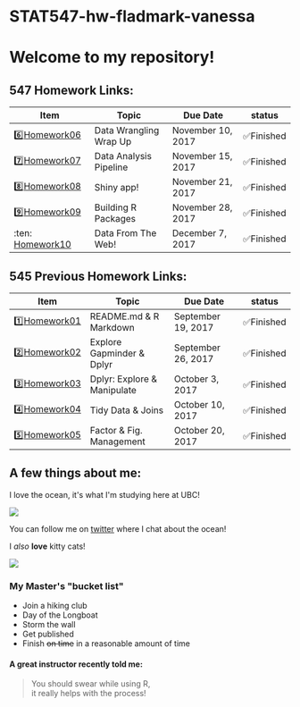 # STAT547-hw-fladmark-vanessa

# Welcome to my repository!

## 547 Homework Links:

|    **Item**     |    **Topic**     | **Due Date**          | **status** |
|-----------------|-----------------|-----------------------|------------|
| :six:[Homework06](https://github.com/vanflad/STAT545-hw-fladmark-vanessa/tree/master/Homework%206) | Data Wrangling Wrap Up | November 10, 2017 |:white_check_mark:Finished    |
| :seven:[Homework07](https://github.com/vanflad/STAT545-hw-fladmark-vanessa/tree/master/Homework%207) | Data Analysis Pipeline | November 15, 2017 |:white_check_mark:Finished    |
| :eight:[Homework08](https://github.com/vanflad/STAT547-hw-fladmark-vanessa/tree/master/Homework%208) | Shiny app! | November 21, 2017 | :white_check_mark:Finished    |
| :nine:[Homework09](https://github.com/vanflad/STAT547-hw-fladmark-vanessa/tree/master/Homework%209/Powers) | Building R Packages | November 28, 2017 | :white_check_mark:Finished    |
| :ten: [Homework10](https://github.com/vanflad/STAT547-hw-fladmark-vanessa/tree/master/Homework%2010) | Data From The Web! | December 7, 2017 | :white_check_mark:Finished    |

## 545 Previous Homework Links:

|    **Item**     |    **Topic**     | **Due Date**          | **status** |
|-----------------|-----------------|-----------------------|------------|
| :one:[Homework01](https://github.com/vanflad/STAT545-hw-fladmark-vanessa/tree/master/Homework%201) | README.md & R Markdown | September 19, 2017 |:white_check_mark:Finished    |
| :two:[Homework02](https://github.com/vanflad/STAT545-hw-fladmark-vanessa/tree/master/Homework%202) | Explore Gapminder & Dplyr | September 26, 2017 |:white_check_mark:Finished    |
| :three:[Homework03](https://github.com/vanflad/STAT545-hw-fladmark-vanessa/tree/master/Homework%203)| Dplyr: Explore & Manipulate | October 3, 2017   |:white_check_mark:Finished    |
| :four:[Homework04](https://github.com/vanflad/STAT545-hw-fladmark-vanessa/tree/master/Homework%204)| Tidy Data & Joins | October 10, 2017   |:white_check_mark:Finished    |
| :five:[Homework05](https://github.com/vanflad/STAT545-hw-fladmark-vanessa/tree/master/Homework%205)| Factor & Fig. Management | October 20, 2017   |:white_check_mark:Finished    |

## A few things about me:

I love the ocean, it's what I'm studying here at UBC!

![](https://media.giphy.com/media/3oz8xur099boo4N9aU/source.gif)

You can follow me on [twitter](https://twitter.com/FladmarkVanessa) where I chat about the ocean!

I *also* **love** kitty cats!

![](http://domesticcatworld.com/wp-content/uploads/2013/01/2-Tabby-cats.jpg)

### My Master's "bucket list"
- Join a hiking club
- Day of the Longboat
- Storm the wall
- Get published
- Finish ~~on time~~ in a reasonable amount of time

#### A great instructor recently told me:
>You should swear while using R,  
it really helps with the process!
